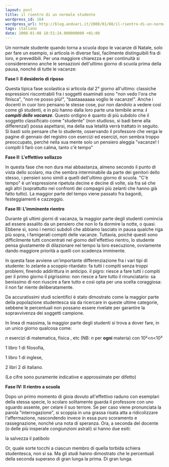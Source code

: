 ```yaml
---
layout: post
title: il rientro di un normale studente
wordpress_id: 164
wordpress_url: http://blog.andvari.it/2008/01/08/il-rientro-di-un-normale-studente/
tags: italiano
date: 2008-01-08 18:51:24.000000000 +01:00
---
```

Un normale studente quando torna a scuola dopo le vacanze di Natale, solo per fare un esempio, si articola in diverse fasi, facilmente distinguibili fra di loro, e prevedibili. Per una maggiore chiarezza e per continuità si considereranno anche le sensazioni dell'ultimo giorno di scuola prima della pausa, nonché di tutte le vacanze:

<strong>Fase I: Il desiderio di riposo</strong>

Questa tipica fase scolastica si articola dal 2° giorno all'ultimo: classiche espressioni riscontrabili fra i soggetti esaminati sono "non vedo l'ora che finisca", "non ne posso più!", "bastaaaaaaa voglio le vacanze!". Anche i docenti in cuor loro pensano le stesse cose, pur non dandolo a vedere così come gli studenti, e in più hanno dalla loro parte una temibile arma: <strong><em>i compiti delle vacanze</em></strong>. Questo ordigno è quanto di più subdolo che il soggetto classificato come "studente" (non studioso, si badi bene alla differenza!) possa aspettarsi, ma della sua letalità verrà trattato in seguito. Si basti solo pensare che lo studente, osservando il professore che verga le pagine di gennaio del registro con esercizi ed esercizi, non sembra troppo preoccupato, perché nella sua mente solo un pensiero aleggia "vacanze! I compiti li farò con calma, tanto c'è tempo"

<strong>Fase II: L'effettivo sollazzo</strong>

In questa fase che non dura mai abbastanza, almeno secondo il punto di vista dello scolaro, ma che sembra interminabile da parte dei genitori dello stesso, i pensieri sono simili a quelli dell'ultimo giorno di scuola. "C'è tempo" è un'espressione ripetuta decine e decine di volte, sia fra sé che agli altri (soprattutto nei confronti dei compagni più zelanti che hanno già fatto tutto). La maggior parte del tempo viene passato fra bagordi, festeggiamenti e cazzeggio.

<strong>Fase III: L'imminente rientro</strong>

Durante gli ultimi giorni di vacanza, la maggior parte degli studenti comincia ad essere assalito da un pensiero che non lo fa dormire la notte, o quasi. Ebbene sì, sono i nemici subdoli che abbiamo lasciato in pausa qualche riga più sopra, i famigerati compiti delle vacanze. Tuttavia, poiché questi sono difficilmente tutti concentrati nel giorno dell'effettivo rientro, lo studente pensa giustamente di dilazionare nel tempo la loro esecuzione, ovviamente dando maggiore priorità a quelli con scadenza imminente.

In questa fase avviene un'importante differenziazione fra i vari tipi di studente:
lo zelante a scoppio ritardato: fa tutti i compiti senza troppi problemi, finendo addirittura in anticipo.
il pigro: riesce a fare tutti i compiti per il primo giorno
il pigrissimo: non riesce a fare tutto
il rinunciatario: sa benissimo di non riuscire a fare tutto e così opta per una scelta coraggiosa: il non far niente deliberatamente.

Da accuratissimi studi scientifici è stato dimostrato come la maggior parte della popolazione studentesca sia da ricercare in queste ultime categorie, sebbene le percentuali non possano essere rivelate per garantire la sopravvivenza dei soggetti campione.

In linea di massima, la maggior parte degli studenti si trova a dover fare, in un unico giorno qualcosa come:

<em>n </em>esercizi di matematica, fisica , etc (NB: <em>n </em>per <strong>ogni</strong> materia) con 10²&lt;n&lt;10³

1 libro 1 di filosofia,

1 libro 1 di inglese,

2 libri 2 di italiano.

(Le cifre sono puramente indicative e approssimate per difetto)

<strong>Fase IV: Il rientro a scuola</strong>

Dopo un primo momento di gioia dovuto all'effettivo raduno con esemplari della stessa specie, lo scolaro solitamente guarda il professore con uno sguardo assente, per celare il suo terrore. Se per caso viene pronunciata la parola "interrogazione", si scoppia in una grassa risata atta a ridicolizzare l'affermazione, nascondendo invece in essa puro scoramento e rassegnazione, nonché una nota di speranza. Ora, a seconda del docente (o delle più insperate congiunzioni astrali) si hanno due esiti:

la salvezza
il patibolo

Or, quale sorte tocchi a ciascun membro di quella torbida schiera studentesca, non si sa. Ma gli studi hanno dimostrato che le percentuali della seconda superano di gran lunga la prima. Di gran lunga.
